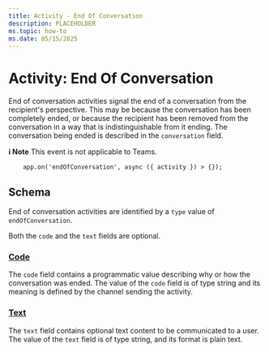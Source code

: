```yaml
---
title: Activity - End Of Conversation
description: PLACEHOLDER
ms.topic: how-to
ms.date: 05/15/2025
---
```


# Activity: End Of Conversation

End of conversation activities signal the end of a conversation from the recipient's perspective. This may be because the conversation has been completely ended, or because the recipient has been removed from the conversation in a way that is indistinguishable from it ending. The conversation being ended is described in the `conversation` field.

**ℹ️ Note** This event is not applicable to Teams.

```
    app.on('endOfConversation', async ({ activity }) > {});
```

## Schema

End of conversation activities are identified by a `type` value of `endOfConversation`.

Both the `code` and the `text` fields are optional.

### [Code](#code)

The `code` field contains a programmatic value describing why or how the conversation was ended. The value of the `code` field is of type string and its meaning is defined by the channel sending the activity.

### [Text](#text)

The `text` field contains optional text content to be communicated to a user. The value of the `text` field is of type string, and its format is plain text.